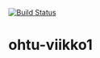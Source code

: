 [![Build Status](https://travis-ci.org/travis-ci/travis-web.svg?branch=master)](https://travis-ci.org/travis-ci/travis-web)
# ohtu-viikko1
